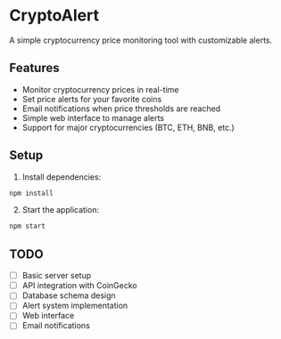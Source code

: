 # CryptoAlert

A simple cryptocurrency price monitoring tool with customizable alerts.

## Features

- Monitor cryptocurrency prices in real-time
- Set price alerts for your favorite coins
- Email notifications when price thresholds are reached
- Simple web interface to manage alerts
- Support for major cryptocurrencies (BTC, ETH, BNB, etc.)

## Setup

1. Install dependencies:
```bash
npm install
```

2. Start the application:
```bash
npm start
```

## TODO

- [ ] Basic server setup
- [ ] API integration with CoinGecko
- [ ] Database schema design
- [ ] Alert system implementation
- [ ] Web interface
- [ ] Email notifications